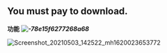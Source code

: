 
## You must pay to download.


**功能**
*********![-78e15f6277268a68](https://user-images.githubusercontent.com/82256583/116858179-87b31400-ac30-11eb-86d6-4d188c20c4fd.gif)*********









![Screenshot_20210503_142522_mh1620023653772](https://user-images.githubusercontent.com/82256583/116847223-b0311300-ac1c-11eb-9766-fb85b552e768.jpg)


